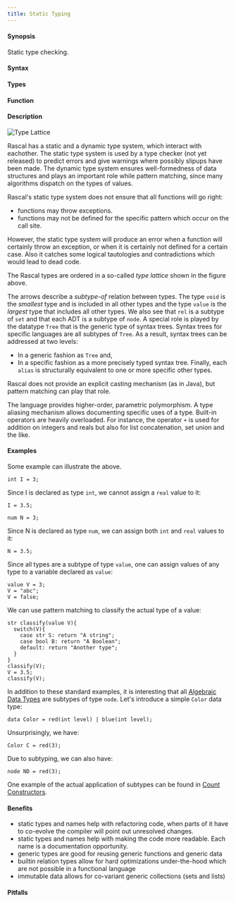 ```yaml
---
title: Static Typing
---
```


#### Synopsis

Static type checking.

#### Syntax

#### Types

#### Function

#### Description

![Type Lattice]((type-lattice.png))

Rascal has a static and a dynamic type system, which interact with eachother. The static type system is used by a type checker (not yet released) to predict errors and give warnings where possibly slipups have been made. The dynamic type system ensures well-formedness of data structures and plays an important role while pattern matching, since many algorithms dispatch on the types of values.

Rascal's static type system does not ensure that all functions will go right:
   * functions may throw exceptions.
   * functions may not be defined for the specific pattern which occur on the call site.

However, the static type system will produce an error when a function will certainly throw an exception, or when it is certainly not defined for a certain case. Also it catches some logical tautologies and contradictions which would lead to dead code.

The Rascal types are ordered in a so-called _type lattice_ shown in the figure above.

The arrows describe a _subtype-of_ relation between types. The type `void` is the _smallest_ type and 
is included in all other types and the type `value` is the _largest_ type that includes all other types. 
We also see that `rel` is a subtype of `set` and that each ADT is a subtype of `node`. 
A special role is played by the datatype `Tree` that is the generic type of syntax trees. 
Syntax trees for specific languages are all subtypes of `Tree`. As a result, syntax trees can be addressed at two levels: 

*  In a generic fashion as `Tree` and,
*  In a specific fashion as a more precisely typed syntax tree. 
Finally, each `alias` is structurally equivalent to one or more specific other types.

Rascal does not provide an explicit casting mechanism (as in Java), but pattern matching can play that role.
 
The language provides higher-order, parametric polymorphism. 
A type aliasing mechanism allows documenting specific uses of a type. 
Built-in operators are heavily overloaded. 
For instance, the operator `+` is used for addition on integers and reals but also for list concatenation, 
set union and the like.

#### Examples

Some example can illustrate the above.
```rascal-shell,error
int I = 3;
```
Since I is declared as type `int`, we cannot assign a `real` value to it:
```rascal-shell,continue,error
I = 3.5;
```

```rascal-shell
num N = 3;
```
Since N is declared as type `num`, we can assign both `int` and `real` values to it:
```rascal-shell,continue
N = 3.5;
```

Since all types are a subtype of type `value`, one can assign values of any type to a variable declared as `value`:
```rascal-shell
value V = 3;
V = "abc";
V = false;
```
We can use pattern matching to classify the actual type of a value:
```rascal-shell,continue
str classify(value V){
  switch(V){
    case str S: return "A string";
    case bool B: return "A Boolean";
    default: return "Another type"; 
  }
}
classify(V);
V = 3.5;
classify(V);
```

In addition to these standard examples, it is interesting that all [Algebraic Data Types]((Rascal:Declarations-AlgebraicDataType)) are subtypes of type `node`.
Let's introduce a simple `Color` data type:
```rascal-shell
data Color = red(int level) | blue(int level);
```
Unsurprisingly, we have:
```rascal-shell,continue
Color C = red(3);
```
Due to subtyping, we can also have:
```rascal-shell,continue
node ND = red(3);
```

One example of the actual application of subtypes can be found in 
[Count Constructors]((Recipes:Common-CountConstructors)).

#### Benefits

* static types and names help with refactoring code, when parts of it have to co-evolve the compiler will point out unresolved changes.
* static types and names help with making the code more readable. Each name is a documentation opportunity.
* generic types are good for reusing generic functions and generic data 
* builtin relation types allow for hard optimizations under-the-hood which are not possible in a functional language
* immutable data allows for co-variant generic collections (sets and lists)
#### Pitfalls

